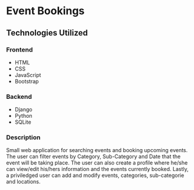 # Event Bookings

## Technologies Utilized
### Frontend
- HTML
- CSS
- JavaScript
- Bootstrap

### Backend
- Django
- Python
- SQLite

### Description
Small web application for searching events and booking upcoming events. The user can filter events by Category, Sub-Category and Date that the event will be taking place. The user can also create a profile where he/she can view/edit his/hers information and the events currently booked. Lastly, a priviledged user can add and modify events, categories, sub-categorie and locations.
